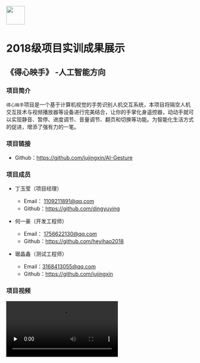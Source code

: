 ﻿﻿﻿﻿﻿﻿<img src="D:/Repository/project-training-2018/image/logo.png"  height="50" />

# 2018级项目实训成果展示 

## 《得心映手》 -人工智能方向

### 项目简介

 `得心映手`项目是一个基于计算机视觉的手势识别人机交互系统，本项目将隔空人机交互技术与视频播放器等设备进行完美结合，让你的手掌化身遥控器，动动手就可以实现静音、暂停、进度调节、音量调节、翻页和切换等功能。为智能化生活方式的促进，增添了强有力的一笔。 



### 项目链接

- Github：https://github.com/jujingxin/AI-Gesture

### 项目成员

- 丁玉莹（项目经理）
  - Email： 1109211891@qq.com
  - Github：https://github.com/dingyuying

- 何一豪（开发工程师）
  - Email： 1756622130@qq.com 
  - Github：https://github.com/heyihao2018
- 琚晶鑫（测试工程师）
  - Email：3168413055@qq.com
  - Github：https://github.com/jujingxin

### 项目视频

<video id="video" controls="" preload="none"> <source id="mp4" src=".\image\video.mp4" type="video/mp4"> </video>

